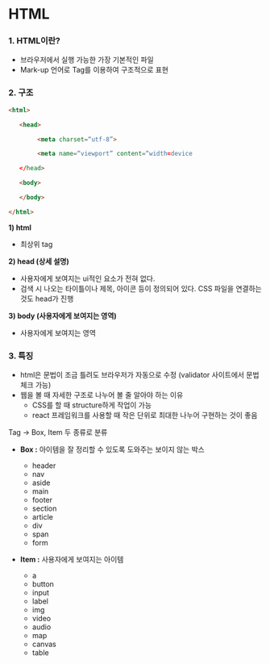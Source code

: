 # HTML

### 1. HTML이란?

- 브라우저에서 실행 가능한 가장 기본적인 파일
- Mark-up 언어로 Tag를 이용하여 구조적으로 표현



### 2. 구조

```html
<html>

​	<head>

		<meta charset=“utf-8”>

		<meta name=“viewport” content=“width=device

​	</head>

​	<body>

​	</body>

</html>

```

**1) html**

- 최상위 tag

**2) head (상세 설명)**

- 사용자에게 보여지는 ui적인 요소가 전혀 없다. 
- 검색 시 나오는 타이틀이나 제목, 아이콘 등이 정의되어 있다. CSS 파일을 연결하는 것도 head가 진행

**3) body (사용자에게 보여지는 영역)**

- 사용자에게 보여지는 영역



### 3. 특징

- html은 문법이 조금 틀려도 브라우저가 자동으로 수정 (validator 사이트에서 문법 체크 가능)
- 웹을 볼 때 자세한 구조로 나누어 볼 줄 알아야 하는 이유
  - CSS를 할 때 structure하게 작업이 가능
  - react 프레임워크를 사용할 때 작은 단위로 최대한 나누어 구현하는 것이 좋음

Tag -> Box, Item 두 종류로 분류

- **Box :**  아이템을 잘 정리할 수 있도록 도와주는 보이지 않는 박스
  - header
  - nav
  - aside 
  - main
  - footer
  - section
  - article
  - div
  - span
  - form

- **Item :** 사용자에게 보여지는 아이템
  - a
  - button
  - input
  - label
  - img
  - video
  - audio
  - map
  - canvas
  - table 


